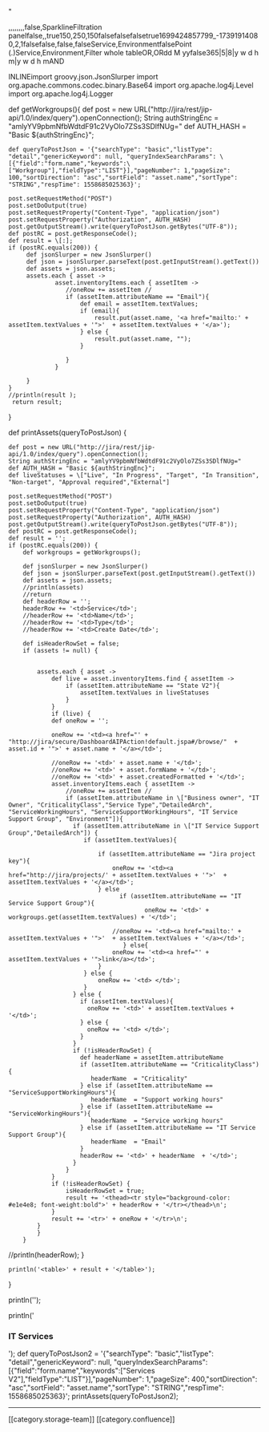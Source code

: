 "

,,,,,,,,false‚SparklineFiltration panelfalse,,true150,250,150falsefalsefalsetrue1699424857799_-17391914080,2,1falsefalse,false,falseService,EnvironmentfalsePoint (.)Service‚Environment‚Filter whole tableOR,ORdd M yyfalse365|5|8|y w d h m|y w d h mAND

INLINEimport groovy.json.JsonSlurper
import org.apache.commons.codec.binary.Base64
import org.apache.log4j.Level
import org.apache.log4j.Logger


def getWorkgroups(){
    def post = new URL("http://jira/rest/jip-api/1.0/index/query").openConnection();
    String authStringEnc = "amlyYV9pbmNfbWdtdF91c2VyOlo7ZSs3SDlfNUg="
    def AUTH_HASH = "Basic ${authStringEnc}";

    def queryToPostJson = '{"searchType": "basic","listType": "detail","genericKeyword": null, "queryIndexSearchParams": \[{"field":"form.name","keywords":\["Workgroup"],"fieldType":"LIST"}],"pageNumber": 1,"pageSize": 100,"sortDirection": "asc","sortField": "asset.name","sortType": "STRING","respTime": 1558685025363}';
 
    post.setRequestMethod("POST")
    post.setDoOutput(true)
    post.setRequestProperty("Content-Type", "application/json")
    post.setRequestProperty("Authorization", AUTH_HASH)
    post.getOutputStream().write(queryToPostJson.getBytes("UTF-8"));
    def postRC = post.getResponseCode();
    def result = \[:];
    if (postRC.equals(200)) {
         def jsonSlurper = new JsonSlurper()
         def json = jsonSlurper.parseText(post.getInputStream().getText())
         def assets = json.assets;
         assets.each { asset ->
                 asset.inventoryItems.each { assetItem ->
                    //oneRow += assetItem //
                    if (assetItem.attributeName == "Email"){
                        def email = assetItem.textValues;
                        if (email){
                            result.put(asset.name, '<a href="mailto:' + assetItem.textValues + '">'  + assetItem.textValues + '</a>');
                        } else {
                            result.put(asset.name, "");
                        }
                        
                    }
                 }
             
         }
    }
    //println(result );
     return result;
}
 
def printAssets(queryToPostJson) {
 
    def post = new URL("http://jira/rest/jip-api/1.0/index/query").openConnection();
    String authStringEnc = "amlyYV9pbmNfbWdtdF91c2VyOlo7ZSs3SDlfNUg="
    def AUTH_HASH = "Basic ${authStringEnc}";
    def liveStatuses = \["Live", "In Progress", "Target", "In Transition", "Non-target", "Approval required","External"]
 
    post.setRequestMethod("POST")
    post.setDoOutput(true)
    post.setRequestProperty("Content-Type", "application/json")
    post.setRequestProperty("Authorization", AUTH_HASH)
    post.getOutputStream().write(queryToPostJson.getBytes("UTF-8"));
    def postRC = post.getResponseCode();
    def result = '';
    if (postRC.equals(200)) {
        def workgroups = getWorkgroups();
 
        def jsonSlurper = new JsonSlurper()
        def json = jsonSlurper.parseText(post.getInputStream().getText())
        def assets = json.assets;
        //println(assets)
        //return
        def headerRow = '';
        headerRow += '<td>Service</td>';
        //headerRow += '<td>Name</td>';
        //headerRow += '<td>Type</td>';
        //headerRow += '<td>Create Date</td>';
 
        def isHeaderRowSet = false;
        if (assets != null) {
   
   
            assets.each { asset ->
                def live = asset.inventoryItems.find { assetItem ->
                    if (assetItem.attributeName == "State V2"){
                        assetItem.textValues in liveStatuses
                    }
                }
                if (live) {
                def oneRow = '';
																																																		  
                oneRow += '<td><a href="' + "http://jira/secure/DashboardAIPAction!default.jspa#/browse/"  + asset.id + '">' + asset.name + '</a></td>';

                //oneRow += '<td>' + asset.name + '</td>';
                //oneRow += '<td>' + asset.formName + '</td>';
                //oneRow += '<td>' + asset.createdFormatted + '</td>';
                asset.inventoryItems.each { assetItem ->
                    //oneRow += assetItem //
                    if (assetItem.attributeName in \["Business owner", "IT Owner", "CriticalityClass","Service Type","DetailedArch", "ServiceWorkingHours", "ServiceSupportWorkingHours", "IT Service Support Group", "Environment"]){
                      if (assetItem.attributeName in \["IT Service Support Group","DetailedArch"]) {
                         if (assetItem.textValues){

							 if (assetItem.attributeName == "Jira project key"){
                                 oneRow += '<td><a href="http://jira/projects/' + assetItem.textValues + '">'  + assetItem.textValues + '</a></td>';
                             } else 
                             	   if (assetItem.attributeName == "IT Service Support Group"){
                                          oneRow += '<td>' +  workgroups.get(assetItem.textValues) + '</td>';
                                      
                                 //oneRow += '<td><a href="mailto:' + assetItem.textValues + '">'  + assetItem.textValues + '</a></td>';
									} else{
                                 oneRow += '<td><a href="' + assetItem.textValues + '">link</a></td>';
                             }
                         } else {
                             oneRow += '<td> </td>';
                         }                       
                      } else {
                        if (assetItem.textValues){
                          oneRow += '<td>' + assetItem.textValues + '</td>';
                        } else {
                          oneRow += '<td> </td>';
                        }
                      }
                      if (!isHeaderRowSet) {
                        def headerName = assetItem.attributeName
                        if (assetItem.attributeName == "CriticalityClass"){
                           headerName  = "Criticality"
                        } else if (assetItem.attributeName == "ServiceSupportWorkingHours"){
                           headerName  = "Support working hours"
                        } else if (assetItem.attributeName == "ServiceWorkingHours"){
                           headerName  = "Service working hours"
                        } else if (assetItem.attributeName == "IT Service Support Group"){
                           headerName  = "Email"
                        }
                        headerRow += '<td>' + headerName  + '</td>';
                      }
                    }
                }
                if (!isHeaderRowSet) {
                    isHeaderRowSet = true;
                    result += '<thead><tr style="background-color: #e1e4e8; font-weight:bold">' + headerRow + '</tr></thead>\n';
                }
                result += '<tr>' + oneRow + '</tr>\n';
            }
            }
        }
//println(headerRow);
    }
    
    println('<table>' + result + '</table>');
}
 
println('<style> '+
        ' table { '+
        '   border-collapse: collapse; '+
        ' } '+
        ' th, td { '+
        '   border: 1px solid #ededed; '+
        '   padding: 10px; '+
        '   text-align: left; '+
        ' } '+
        ' </style>');
 

println('<h3>IT Services</h3>');
def queryToPostJson2 = '{"searchType": "basic","listType": "detail","genericKeyword": null, "queryIndexSearchParams": \[{"field":"form.name","keywords":\["Services V2"],"fieldType":"LIST"}],"pageNumber": 1,"pageSize": 400,"sortDirection": "asc","sortField": "asset.name","sortType": "STRING","respTime": 1558685025363}';
printAssets(queryToPostJson2);












*****

[[category.storage-team]] 
[[category.confluence]] 
